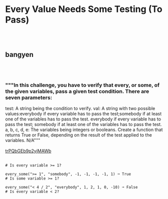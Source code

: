 # Every Value Needs Some Testing (To Pass)
<br><br>
## bangyen
<br><br>
### """In this challenge, you have to verify that every, or some, of the given variables, pass a given test condition. There are seven parameters:
test: A string being the condition to verify.
val: A string with two possible values:everybody if every variable has to pass the test;somebody if at least one of the variables has to pass the test.
everybody if every variable has to pass the test;
somebody if at least one of the variables has to pass the test.
a, b, c, d, e: The variables being integers or booleans.
Create a function that returns True or False, depending on the result of the test applied to the variables.
N/A"""
<br><br>
[trPQbGEb9p2yjMAWb](https://edabit.com/challenge/trPQbGEb9p2yjMAWb)
<br><br>
```every_some(">= 1", "everybody", 1, 1, -1, 1, 1) ➞ False
# Is every variable >= 1?

every_some(">= 1", "somebody", -1, -1, -1, -1, 1) ➞ True
# Is some variable >= 1?

every_some("< 4 / 2", "everybody", 1, 2, 1, 0, -10) ➞ False
# Is every variable < 2?
```

<br><br>
